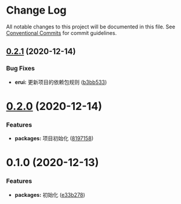 # Change Log

All notable changes to this project will be documented in this file.
See [Conventional Commits](https://conventionalcommits.org) for commit guidelines.

## [0.2.1](https://github.com/zwsf/erui/compare/erui@0.2.0...erui@0.2.1) (2020-12-14)


### Bug Fixes

* **erui:** 更新项目的依赖包规则 ([b3bb533](https://github.com/zwsf/erui/commit/b3bb53311cb90a5c7ed0fefd4778b0dcc2914647))





# [0.2.0](https://github.com/zwsf/erui/compare/erui@0.1.0...erui@0.2.0) (2020-12-14)


### Features

* **packages:** 项目初始化 ([8197158](https://github.com/zwsf/erui/commit/81971584470d5d8006d22370368a32a1065bc65a))





# 0.1.0 (2020-12-13)


### Features

* **packages:** 初始化 ([e33b278](https://github.com/zwsf/erui/commit/e33b278b7fec2e62476558fa67342652f9add3d8))
